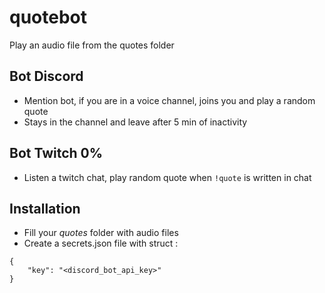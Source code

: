 # quotebot
Play an audio file from the quotes folder

## Bot Discord
- Mention bot, if you are in a voice channel, joins you and play a random quote
- Stays in the channel and leave after 5 min of inactivity

## Bot Twitch 0%
- Listen a twitch chat, play random quote when `!quote` is written in chat

## Installation
- Fill your *quotes* folder with audio files
- Create a secrets.json file with struct : 
```
{
    "key": "<discord_bot_api_key>"
}
```